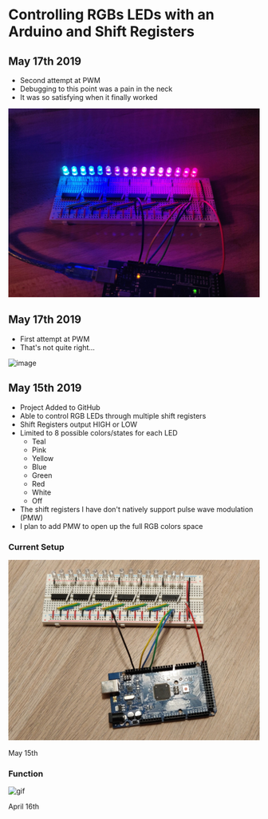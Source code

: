 # Controlling RGBs LEDs with an Arduino and Shift Registers

## May 17th 2019
* Second attempt at PWM
* Debugging to this point was a pain in the neck
* It was so satisfying when it finally worked

![image](readme_content/progress_5.18.19/now_thats_more_like_it.jpg)

## May 17th 2019
* First attempt at PWM
* That's not quite right...

![image](readme_content/progress_5.17.19/thats_not_pwm.gif)

## May 15th 2019
* Project Added to GitHub
* Able to control RGB LEDs through multiple shift registers
* Shift Registers output HIGH or LOW
* Limited to 8 possible colors/states for each LED
  * Teal
  * Pink
  * Yellow
  * Blue
  * Green
  * Red
  * White
  * Off
* The shift registers I have don't natively support pulse wave modulation (PMW)
* I plan to add PMW to open up the full RGB colors space

### Current Setup
![image](readme_content/progress_5.15.19/IMG_20190515_202632__01.jpg)

May 15th



### Function
![gif](readme_content/progress_5.15.19/progress_at_initial_commit.gif)

April 16th
